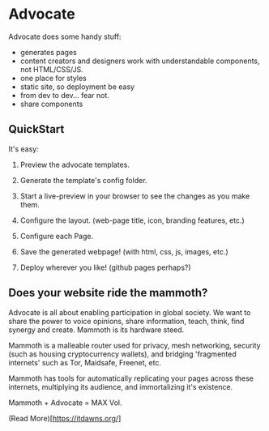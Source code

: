 # Advocate

Advocate does some handy stuff:

 - generates pages
 - content creators and designers work with understandable components, not HTML/CSS/JS.
 - one place for styles
 - static site, so deployment be easy
 - from dev to dev... fear not.
 - share components


## QuickStart

It's easy:

1. Preview the advocate templates.

2. Generate the template's config folder.

3. Start a live-preview in your browser to see the changes as you make them.

4. Configure the layout. (web-page title, icon, branding features, etc.)

5. Configure each Page.

6. Save the generated webpage! (with html, css, js, images, etc.)

7. Deploy wherever you like! (github pages perhaps?)


## Does your website ride the mammoth?

Advocate is all about enabling participation in global society. We want to share the power to voice opinions, share information, teach, think, find synergy and create. Mammoth is its hardware steed.

Mammoth is a malleable router used for privacy, mesh networking, security (such as housing cryptocurrency wallets), and bridging 'fragmented internets' such as Tor, Maidsafe, Freenet, etc.

Mammoth has tools for automatically replicating your pages across these internets, multiplying its audience, and immortalizing it's existence.

Mammoth + Advocate = MAX Vol.

(Read More)[https://itdawns.org/]